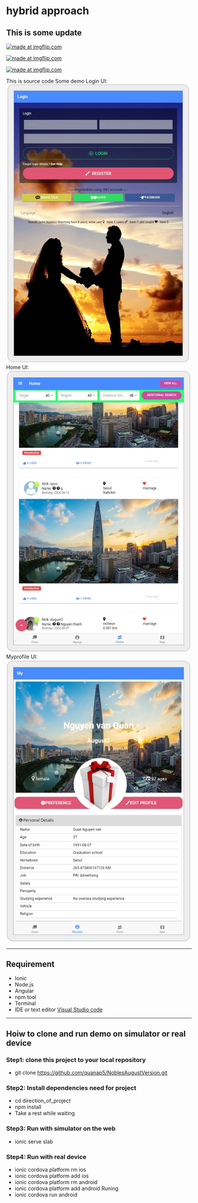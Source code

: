 # hybrid approach
## This is some update

<a href="https://imgflip.com/gif/2gdeko"><img src="https://i.imgflip.com/2gdeko.gif" title="made at imgflip.com"/></a>

<a href="https://imgflip.com/gif/2gdens"><img src="https://i.imgflip.com/2gdens.gif" title="made at imgflip.com"/></a>

<a href="https://imgflip.com/gif/2gdeq8"><img src="https://i.imgflip.com/2gdeq8.gif" title="made at imgflip.com"/></a>

This is source code 
Some demo
Login UI:
<img src="https://github.com/quanap5/NoblesAugustVersion/blob/master/demo/demo_login.PNG">
Home UI:
<img src="https://github.com/quanap5/NoblesAugustVersion/blob/master/demo/demo_home.PNG">
Myprofile UI:
<img src="https://github.com/quanap5/NoblesAugustVersion/blob/master/demo/demo_my.PNG">


----
## Requirement

- Ionic
- Node.js
- Angular
- npm tool
- Terminal
- IDE or text editor [Visual Studio code](https://code.visualstudio.com/)

----
## Hoiw to clone and run demo on simulator or real device

### Step1: clone this project to your local repository
- git clone https://github.com/quanap5/NoblesAugustVersion.git

### Step2: Install dependencies need for project
- cd direction_of_project
- npm install
- Take a rest while waiting

### Step3: Run with simulator on the web
- ionic serve slab

### Step4: Run with real device
- ionic cordova platform rm ios
- ionic cordova platform add ios
- ionic cordova platform rm android
- ionic cordova platform add android
Runing
- ionic cordova run android


